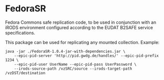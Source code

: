 FedoraSR
========

Fedora Commons safe replication code, to be used in conjunction with an iRODS environment configured according to the EUDAT B2SAFE service specifications. 

This package can be used for replicating any mounted collection. Example:

    java -jar ./FedoraSR-1.0.4-jar-with-dependencies.jar \
        --epic-pid-server 'http://pid.gwdg.de/handles/' --epic-pid-prefix 1234 \
        --epic-pid-user UserName --epic-pid-pass UserPassword \
        --irods-source-path /vzSRC/source --irods-target-path /vzDST/destination

